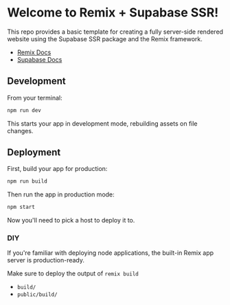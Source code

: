 # Welcome to Remix + Supabase SSR!

This repo provides a basic template for creating a fully server-side rendered website using the Supabase SSR package and the Remix framework.

- [Remix Docs](https://remix.run/docs)
- [Supabase Docs](https://supabase.com/docs)

## Development

From your terminal:

```sh
npm run dev
```

This starts your app in development mode, rebuilding assets on file changes.

## Deployment

First, build your app for production:

```sh
npm run build
```

Then run the app in production mode:

```sh
npm start
```

Now you'll need to pick a host to deploy it to.

### DIY

If you're familiar with deploying node applications, the built-in Remix app server is production-ready.

Make sure to deploy the output of `remix build`

- `build/`
- `public/build/`
